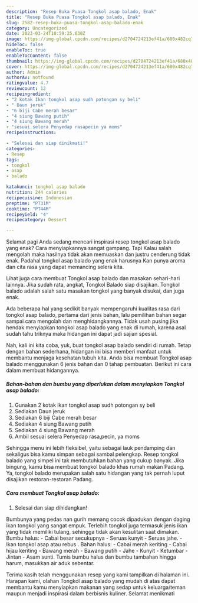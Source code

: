 ```yaml
---
description: "Resep Buka Puasa Tongkol asap balado, Enak"
title: "Resep Buka Puasa Tongkol asap balado, Enak"
slug: 2582-resep-buka-puasa-tongkol-asap-balado-enak
category: Uncategorized
date: 2023-03-24T10:59:25.630Z
image: https://img-global.cpcdn.com/recipes/d2704724213ef41a/680x482cq70/tongkol-asap-balado-foto-resep-utama.jpg
hideToc: false
enableToc: true
enableTocContent: false
thumbnail: https://img-global.cpcdn.com/recipes/d2704724213ef41a/680x482cq70/tongkol-asap-balado-foto-resep-utama.jpg
cover: https://img-global.cpcdn.com/recipes/d2704724213ef41a/680x482cq70/tongkol-asap-balado-foto-resep-utama.jpg
author: Admin
authorAv: notfound
ratingvalue: 4.7
reviewcount: 12
recipeingredient:
- "2 kotak Ikan tongkol asap sudh potongan sy beli"
- " Daun jeruk"
- "6 biji Cabe merah besar"
- "4 siung Bawang putih"
- "4 siung Bawang merah"
- "sesuai selera Penyedap rasapecin ya moms"
recipeinstructions:

- "Selesai dan siap dinikmati!"
categories:
- Resep
tags:
- tongkol
- asap
- balado

katakunci: tongkol asap balado 
nutrition: 244 calories
recipecuisine: Indonesian
preptime: "PT31M"
cooktime: "PT44M"
recipeyield: "4"
recipecategory: Dessert

---
```



Selamat pagi Anda sedang mencari inspirasi resep tongkol asap balado yang enak? Cara menyiapkannya sangat gampang. Tapi Kalau salah mengolah maka hasilnya tidak akan memuaskan dan justru cenderung tidak enak. Padahal tongkol asap balado yang enak harusnya Kan punya aroma dan cita rasa yang dapat memancing selera kita.


Lihat juga cara membuat Tongkol asap balado dan masakan sehari-hari lainnya. Jika sudah rata, angkat, Tongkol Balado siap disajikan. Tongkol balado adalah salah satu masakan tongkol yang banyak disukai, dan juga enak.

Ada beberapa hal yang sedikit banyak mempengaruhi kualitas rasa dari tongkol asap balado, pertama dari jenis bahan, lalu pemilihan bahan segar sampai cara mengolah dan menghidangkannya. Tidak usah pusing jika hendak menyiapkan tongkol asap balado yang enak di rumah, karena asal sudah tahu triknya maka hidangan ini dapat jadi sajian spesial.


Nah, kali ini kita coba, yuk, buat tongkol asap balado sendiri di rumah. Tetap dengan bahan sederhana, hidangan ini bisa memberi manfaat untuk membantu menjaga kesehatan tubuh kita. Anda bisa membuat Tongkol asap balado menggunakan 6 jenis bahan dan 0 tahap pembuatan. Berikut ini cara dalam membuat hidangannya.

<!--inarticleads1-->

##### Bahan-bahan dan bumbu yang diperlukan dalam menyiapkan Tongkol asap balado:

1. Gunakan 2 kotak Ikan tongkol asap sudh potongan sy beli
1. Sediakan  Daun jeruk
1. Sediakan 6 biji Cabe merah besar
1. Sediakan 4 siung Bawang putih
1. Sediakan 4 siung Bawang merah
1. Ambil sesuai selera Penyedap rasa,pecin, ya moms


Sehingga menu ini lebih fleksibel, yaitu sebagai lauk pendamping dan sekaligus bisa kamu simpan sebagai sambal pelengkap. Resep tongkol balado yang simpel ini tak membutuhkan bahan yang cukup banyak. Jika bingung, kamu bisa membuat tongkol balado khas rumah makan Padang. Ya, tongkol balado merupakan salah satu hidangan yang tak pernah luput disajikan restoran-restoran Padang. 

<!--inarticleads2-->

##### Cara membuat Tongkol asap balado:


1. Selesai dan siap dihidangkan!

Bumbunya yang pedas nan gurih memang cocok dipadukan dengan daging ikan tongkol yang sangat empuk. Terlebih tongkol juga termasuk jenis ikan yang tidak memiliki tulang, sehingga tidak akan kesulitan saat dimakan. Bumbu halus: - Cabai besar secukupnya - Seruas kunyit - Seruas jahe. - Ikan tongkol asap atau rebus . Bahan halus: - Cabai merah keriting - Cabai hijau keriting - Bawang merah - Bawang putih - Jahe - Kunyit - Ketumbar - Jintan - Asam sunti. Tumis bumbu halus dan bumbu tambahan hingga harum, masukkan air aduk sebentar. 

Terima kasih telah menggunakan resep yang kami tampilkan di halaman ini. Harapan kami, olahan Tongkol asap balado yang mudah di atas dapat membantu kamu menyiapkan makanan yang sedap untuk keluarga/teman maupun menjadi inspirasi dalam berbisnis kuliner. Selamat menikmati
